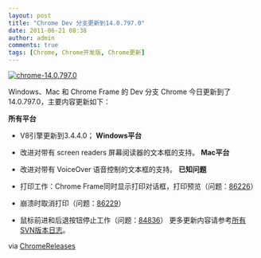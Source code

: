 ```yaml
---
layout: post
title: "Chrome Dev 分支更新到14.0.797.0"
date: 2011-06-21 08:38
author: admin
comments: true
tags: [Chrome, Chrome开发版, Chrome更新]
---
```

<a href="http://img.chromi.org/2011/06/chrome-14.0.797.0.png">![](http://img.chromi.org/2011/06/chrome-14.0.797.0.png "chrome-14.0.797.0")</a>

Windows、Mac 和 Chrome Frame 的 Dev 分支 Chrome 今日更新到了 14.0.797.0，主要内容更新如下：

**所有平台**


*   V8引擎更新到3.4.4.0；
**Windows平台**


*   改进对带有 screen readers 屏幕阅读器的文本框的支持。
**Mac平台**


*   改进对带有 VoiceOver 语音控制的文本框的支持。
**已知问题**


*   打印工作：Chrome Frame同时显示打印对话框，打印预览（问题：<a href="http://code.google.com/p/chromium/issues/detail?id=86226" target="_blank">86226</a>）
*   崩溃时取消打印（问题：<a href="http://code.google.com/p/chromium/issues/detail?id=86229" target="_blank">86229</a>）
*   鼠标前进和后退按钮停止工作（问题：<a href="http://code.google.com/p/chromium/issues/detail?id=84836" target="_blank">84836</a>）
更多更新内容请参考[所有SVN版本日志](http://build.chromium.org/buildbot/perf/dashboard/ui/changelog.html?url=/trunk/src&amp;range=89286:87433&amp;mode=html)。

via [ChromeReleases](http://googlechromereleases.blogspot.com/2011/06/dev-channel-update_20.html?utm_source=feedburner&amp;utm_medium=feed&amp;utm_campaign=Feed%3A+GoogleChromeReleases+%28Google+Chrome+Releases%29)
